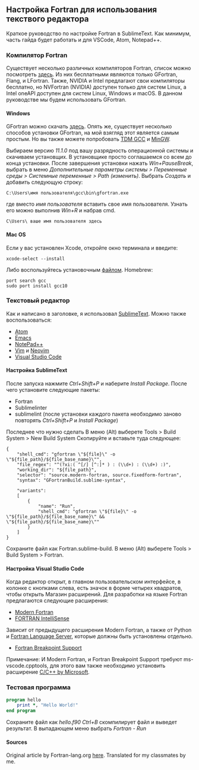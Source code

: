 ## Настройка Fortran для использования текствого редактора

Краткое руководство по настройке Fortran в SublimeText. Как минимум, часть гайда будет работать и для VSCode, Atom, Notepad++.

### Компилятор Fortran

Существует несколько различных компиляторов Fortran, список можно посмотреть [здесь](https://fortran-lang.org/compilers/). Из них бесплатными являются только GFortran, Flang, и LFortran. Также, NVIDIA и Intel предлагают свои компиляторы бесплатно, но NVFortran (NVIDIA) доступен только для систем Linux, а Intel oneAPI доступен для систем Linux, Windows и macOS. В данном руководстве мы будем использовать GFortran. 

#### Windows
GFortran можно скачать [здесь](http://www.equation.com/servlet/equation.cmd?fa=fortran). Опять же, существует несколько способов установки GFortran, на мой взягляд этот является самым простым. Но вы также можете попробовать [TDM GCC](https://jmeubank.github.io/tdm-gcc/articles/2020-03/9.2.0-release) и [MinGW](http://mingw-w64.org/doku.php/download/mingw-builds). 

Выбираем версию *11.1.0* под вашу разрядность операционной системы и скачиваем установщих. В установщике просто соглашаемся со всем до конца установки.
После завершения установки нажать *Win+PauseBreak*, выбрать в меню *Дополнительные параметры системы > Переменные среды > Системные переменные > Path (изменить)*. Выбрать *Создать* и добавить следующую строку:
```
‪C:\Users\имя пользователя\gcc\bin\gfortran.exe
```
где вместо *имя пользователя* вставить свое имя пользователя. Узнать его можно выполнив *Win+R* и набрав cmd. 
```
C\Users\ ваше имя пользователя здесь
```
#### Mac OS
Если у вас установлен Xcode, откройте окно терминала и введите:
```
xcode-select --install
```
Либо воспользуйтесь установочным [файлом](https://github.com/fxcoudert/gfortran-for-macOS/releases).
Homebrew:
```
port search gcc
sudo port install gcc10
```

### Текстовый редактор

Как и написано в заголовке, я использовал [SublimeText](https://www.sublimetext.com/). Можно также воспользоваться:

* [Atom](https://atom.io/)
* [Emacs](https://www.gnu.org/software/emacs/)
* [NotePad++](https://notepad-plus-plus.org/)
* [Vim](https://www.vim.org/) и [Neovim](https://neovim.io/)
* [Visual Studio Code](https://code.visualstudio.com/)

#### Настройка SublimeText

После запуска нажмите *Сtrl+Shift+P* и наберите *Install Package*.
После чего установите следующие пакеты:
* Fortran
* Sublimelinter
* sublimelint
(после установки каждого пакета необходимо заново повторять *Ctrl+Shift+P* и *Install Package*)

Последнее что нужно сделать
В меню (Alt) выберете Tools > Build System > New Build System
Скопируйте и вставьте туда следующее:
```
{
    "shell_cmd": "gfortran \"${file}\" -o \"${file_path}/${file_base_name}\"",
    "file_regex": "^(?xi:( ^[/] [^:]* ) : (\\d+) : (\\d+) :)",
    "working_dir": "${file_path}",
    "selector": "source.modern-fortran, source.fixedform-fortran",
    "syntax": "GFortranBuild.sublime-syntax",

    "variants":
    [
        {
            "name": "Run",
            "shell_cmd": "gfortran \"${file}\" -o \"${file_path}/${file_base_name}\" && \"${file_path}/${file_base_name}\""
        }
    ]
}
```
Сохраните файл как Fortran.sublime-build. В меню (Alt) выберете Tools > Build System > Fortran.

#### Настройка Visual Studio Code 
Когда редактор открыт, в главном пользовательском интерфейсе, в колонке с кнопками слева, есть значок в форме четырех квадратов, чтобы открыть Магазин расширений. Для разработки на языке Fortran предлагаются следующие расширения:

 * [Modern Fortran](https://marketplace.visualstudio.com/items?itemName=krvajalm.linter-gfortran)
 * [FORTRAN IntelliSense](https://marketplace.visualstudio.com/items?itemName=hansec.fortran-ls)

Зависит от предыдущего расширения Modern Fortran, а также от Python и [Fortran Language Server](https://github.com/hansec/fortran-language-server), которые должны быть установлены отдельно.
* [Fortran Breakpoint Support](https://marketplace.visualstudio.com/items?itemName=ekibun.fortranbreaker)

Примечание: И Modern Fortran, и Fortran Breakpoint Support требуют ms-vscode.cpptools, для этого вам также необходимо установить расширение [C/C++ by Microsoft](https://marketplace.visualstudio.com/items?itemName=ms-vscode.cpptools).

### Тестовая программа

```fortran
program hello
    print *, "Hello World!"
end program
```

Сохраните файл как *hello.f90*
*Ctrl+B* скомпилирует файл и выведет результат. В выпадающем меню выбрать *Fortran - Run*

#### Sources
Original article by Fortran-lang.org [here](https://fortran-lang.org/learn/os_setup). Translated for my classmates by me. 
